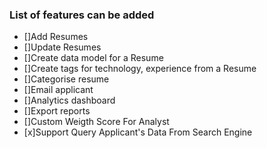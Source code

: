 ### List of features can be added



* []Add Resumes
* []Update Resumes
* []Create data model for a Resume
* []Create tags for technology, experience from a Resume
* []Categorise resume
* []Email applicant
* []Analytics dashboard
* []Export reports
* []Custom Weigth Score For Analyst 
* [x]Support Query Applicant's Data From Search Engine


